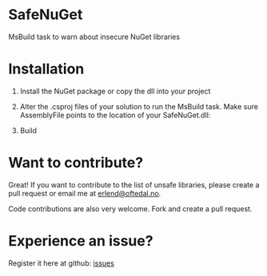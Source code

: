SafeNuGet
=========

MsBuild task to warn about insecure NuGet libraries

Installation
============
1. Install the NuGet package or copy the dll into your project
2. Alter the .csproj files of your solution to run the MsBuild task. Make sure AssemblyFile points to the location of your SafeNuGet.dll:

    <UsingTask AssemblyFile="SafeNuGet.dll" TaskName="SafeNuGet.AreNuGetPackagesSafe" />
    <Target Name="AfterBuild">
      <AreNuGetPackagesSafe />
    </Target>

3. Build

Want to contribute?
===================
Great! If you want to contribute to the list of unsafe libraries, please create a pull request or email me at erlend@oftedal.no.

Code contributions are also very welcome. Fork and create a pull request.

Experience an issue?
====================
Register it here at github: [issues](https://github.com/eoftedal/SafeNuGet/issues)

